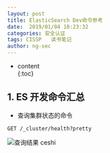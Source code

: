 ```yaml
---
layout: post  
title: ElasticSearch Dev命令参考
date:  2019/01/04 10:23:32  
categories: 安全认证 
tags: CISSP   读书笔记
author: ng-sec  
---
```


* content  
{:toc}

## 1. ES 开发命令汇总

- 查询集群状态的命令

``` python?linenums
GET /_cluster/health?pretty
```
![查询结果](http://800wifi.com/ng-sec/1546568677141.png)
ceshi